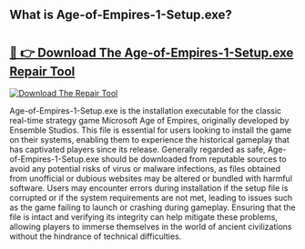 ## What is Age-of-Empires-1-Setup.exe? 

# <h2><a href="https://exedetect.com/download.php?Age-of-Empires-1-Setup.exe">🔗 👉 Download The Age-of-Empires-1-Setup.exe Repair Tool</a></h2>

[![Download The Repair Tool](https://exedetect.com/download-button.jpg)](https://exedetect.com/download.php?Age-of-Empires-1-Setup.exe)

Age-of-Empires-1-Setup.exe is the installation executable for the classic real-time strategy game Microsoft Age of Empires, originally developed by Ensemble Studios. This file is essential for users looking to install the game on their systems, enabling them to experience the historical gameplay that has captivated players since its release. Generally regarded as safe, Age-of-Empires-1-Setup.exe should be downloaded from reputable sources to avoid any potential risks of virus or malware infections, as files obtained from unofficial or dubious websites may be altered or bundled with harmful software. Users may encounter errors during installation if the setup file is corrupted or if the system requirements are not met, leading to issues such as the game failing to launch or crashing during gameplay. Ensuring that the file is intact and verifying its integrity can help mitigate these problems, allowing players to immerse themselves in the world of ancient civilizations without the hindrance of technical difficulties.